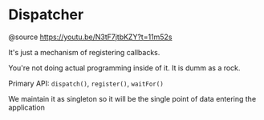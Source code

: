 # Dispatcher

@source https://youtu.be/N3tF7jtbKZY?t=11m52s

It's just a mechanism of registering callbacks.

You're not doing actual programming inside of it. It is dumm as a rock.

Primary API: `dispatch()`, `register()`, `waitFor()`

We maintain it as singleton so it will be the single point of data entering the application